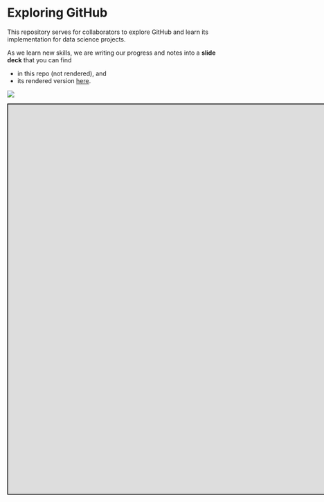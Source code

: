 # Exploring GitHub  
This repository serves for collaborators to explore GitHub and learn its implementation for data science projects.  

As we learn new skills, we are writing our progress and notes into a **slide deck** that you can find  
  - in this repo (not rendered), and 
  - its rendered version [here](https://agronomy.netlify.app/slides/02-learngit/githelp.html#1).  

![](https://y26uq11r8xr1zyp0d3inciqv-wpengine.netdna-ssl.com/wp-content/uploads/2019/10/35-1-1024x597.jpg)

<!--html_preserve--><div class="shareagain" style="min-width:300px;margin:1em auto;">
<iframe src="https://agronomy.netlify.app/slides/02-learngit/githelp.html#1" width="1600" height="900" style="border:2px solid currentColor;" loading="lazy" allowfullscreen></iframe>
<script>fitvids('.shareagain', {players: 'iframe'});</script>
</div><!--/html_preserve-->

